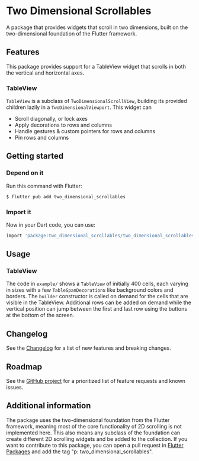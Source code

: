# Two Dimensional Scrollables

A package that provides widgets that scroll in two dimensions, built on the
two-dimensional foundation of the Flutter framework.

## Features

This package provides support for a TableView widget that scrolls in both the
vertical and horizontal axes.

### TableView

`TableView` is a subclass of `TwoDimensionalScrollView`, building its provided
children lazily in a `TwoDimensionalViewport`. This widget can

- Scroll diagonally, or lock axes
- Apply decorations to rows and columns
- Handle gestures & custom pointers for rows and columns
- Pin rows and columns

## Getting started

### Depend on it

Run this command with Flutter:

```sh
$ flutter pub add two_dimensional_scrollables
```

### Import it

Now in your Dart code, you can use:

```sh
import 'package:two_dimensional_scrollables/two_dimensional_scrollables.dart';
```

## Usage

### TableView

The code in `example/` shows a `TableView` of initially 400 cells, each varying
in sizes with a few `TableSpanDecoration`s like background colors and borders.
The `builder` constructor is called on demand for the cells that are visible in
the TableView. Additional rows can be added on demand while the vertical
position can jump between the first and last row using the buttons at the bottom
of the screen.

## Changelog

See the
[Changelog](https://github.com/flutter/packages/blob/main/packages/two_dimensional_scrollables/CHANGELOG.md)
for a list of new features and breaking changes.

## Roadmap

See the [GitHub project](https://github.com/orgs/flutter/projects/32/) for a
prioritized list of feature requests and known issues.

## Additional information

The package uses the two-dimensional foundation from the Flutter framework,
meaning most of the core functionality of 2D scrolling is not implemented here.
This also means any subclass of the foundation can create different 2D scrolling
widgets and be added to the collection. If you want to contribute to
this package, you can open a pull request in [Flutter Packages](https://github.com/flutter/packages)
and add the tag "p: two_dimensional_scrollables".
